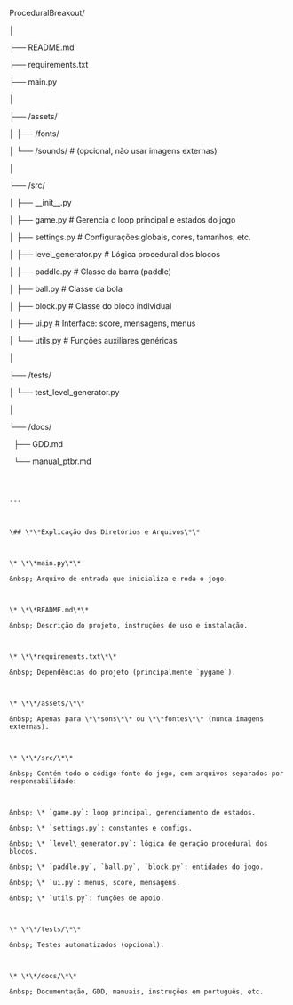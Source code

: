 ProceduralBreakout/

│

├── README.md

├── requirements.txt

├── main.py

│

├── /assets/

│   ├── /fonts/

│   └── /sounds/         # (opcional, não usar imagens externas)

│

├── /src/

│   ├── \_\_init\_\_.py

│   ├── game.py              # Gerencia o loop principal e estados do jogo

│   ├── settings.py          # Configurações globais, cores, tamanhos, etc.

│   ├── level\_generator.py   # Lógica procedural dos blocos

│   ├── paddle.py            # Classe da barra (paddle)

│   ├── ball.py              # Classe da bola

│   ├── block.py             # Classe do bloco individual

│   ├── ui.py                # Interface: score, mensagens, menus

│   └── utils.py             # Funções auxiliares genéricas

│

├── /tests/

│   └── test\_level\_generator.py

│

└── /docs/

&nbsp;   ├── GDD.md

&nbsp;   └── manual\_ptbr.md

```



---



\## \*\*Explicação dos Diretórios e Arquivos\*\*



\* \*\*main.py\*\*

&nbsp; Arquivo de entrada que inicializa e roda o jogo.



\* \*\*README.md\*\*

&nbsp; Descrição do projeto, instruções de uso e instalação.



\* \*\*requirements.txt\*\*

&nbsp; Dependências do projeto (principalmente `pygame`).



\* \*\*/assets/\*\*

&nbsp; Apenas para \*\*sons\*\* ou \*\*fontes\*\* (nunca imagens externas).



\* \*\*/src/\*\*

&nbsp; Contém todo o código-fonte do jogo, com arquivos separados por responsabilidade:



&nbsp; \* `game.py`: loop principal, gerenciamento de estados.

&nbsp; \* `settings.py`: constantes e configs.

&nbsp; \* `level\_generator.py`: lógica de geração procedural dos blocos.

&nbsp; \* `paddle.py`, `ball.py`, `block.py`: entidades do jogo.

&nbsp; \* `ui.py`: menus, score, mensagens.

&nbsp; \* `utils.py`: funções de apoio.



\* \*\*/tests/\*\*

&nbsp; Testes automatizados (opcional).



\* \*\*/docs/\*\*

&nbsp; Documentação, GDD, manuais, instruções em português, etc.

